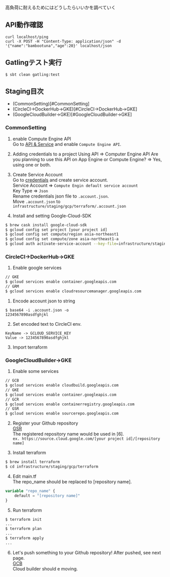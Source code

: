 高負荷に耐えるためにはどうしたらいいかを調べていく

## API動作確認
```sbtshell
curl localhost/ping
curl -X POST -H "Content-Type: application/json" -d '{"name":"bambootuna","age":20}' localhost/json
```

## Gatlingテスト実行
```sbtshell
$ sbt clean gatling:test
```


## Staging目次
- (CommonSetting)[#CommonSetting]
- (CircleCI->DockerHub->GKE)[#CircleCI->DockerHub->GKE]
- (GoogleCloudBuilder->GKE)[#GoogleCloudBuilder->GKE]

### CommonSetting
1. enable Compute Engine API  
Go to [API & Service](https://console.cloud.google.com/apis/api/) and enable `Compute Engine API`.  

2. Adding credentials to a project
Using API => Computer Engine API
Are you planning to use this API on App Engine or Compute Engine? => Yes, using one or both.

3. Create Service Account  
Go to [credentials](https://console.cloud.google.com/apis/credentials) and create service account.  
Service Account => `Compute Engin default service account`  
Key Type => `Json`  
Rename credentials json file to `.account.json`.  
Move `.account.json` to `infrastructure/staging/gcp/terraform/.account.json`  

4. Install and setting Google-Cloud-SDK  
```bash
$ brew cask install google-cloud-sdk
$ gcloud config set project [your project id]
$ gcloud config set compute/region asia-northeast1
$ gcloud config set compute/zone asia-northeast1-a
$ gcloud auth activate-service-account --key-file=infrastructure/staging/gcp/terraform/.account.json
```

### CircleCI->DockerHub->GKE
1. Enable google services   
```bash
// GKE
$ gcloud services enable container.googleapis.com
// GRM
$ gcloud services enable cloudresourcemanager.googleapis.com
```

1. Encode account json to string
```sbtshell
$ base64 -i .account.json -o
1234567890asdfghjkl
```
2. Set encoded text to CircleCI env.
```
KeyName -> GCLOUD_SERVICE_KEY
Value -> 1234567890asdfghjkl
```


3. Import terraform



### GoogleCloudBuilder->GKE


1. Enable some services   
```bash
// GCB
$ gcloud services enable cloudbuild.googleapis.com
// GKE
$ gcloud services enable container.googleapis.com
// GCR
$ gcloud services enable containerregistry.googleapis.com
// GSR
$ gcloud services enable sourcerepo.googleapis.com
```

2. Register your Github repository  
[GSR](https://source.cloud.google.com/repo/new)  
The registered repository name would be used in [6].  
`ex. https://source.cloud.google.com/[your project id]/[repository name]`  

3. Install terraform  
```bash
$ brew install terraform
$ cd infrastructure/staging/gcp/terraform
```

4. Edit main.tf  
The repo_name should be replaced to [repository name].
```tf
variable "repo_name" {
    default = "[repository name]"
}
```

5. Run terraform
```bash
$ terraform init
...
$ terraform plan
...
$ terraform apply
...
```

6. Let's push something to your Github repository!
After pushed, see next page.  
[GCB](https://console.cloud.google.com/cloud-build/builds)  
Cloud builder should e moving.  